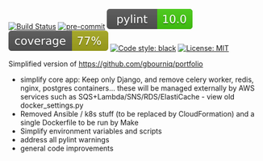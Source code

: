 [![Build Status](https://travis-ci.com/gbourniq/django-on-aws.svg?branch=main)](https://travis-ci.com/gbourniq/django-on-aws)
[![pre-commit](https://img.shields.io/badge/pre--commit-enabled-brightgreen?logo=pre-commit&logoColor=white)](https://github.com/pre-commit/pre-commit)
![Pylint](.github/app.svg)
![Coverage](.github/coverage.svg)
[![Code style: black](https://img.shields.io/badge/code%20style-black-000000.svg)](https://github.com/psf/black)
[![License: MIT](https://img.shields.io/badge/License-MIT-green.svg)](https://github.com/gbourniq/django-on-aws/blob/master/LICENSE)


Simplified version of https://github.com/gbourniq/portfolio


- simplify core app: Keep only Django, and remove celery worker, redis, nginx, postgres containers... these will be managed externally by AWS services such as SQS+Lambda/SNS/RDS/ElastiCache - view old docker_settings.py
- Removed Ansible / k8s stuff (to be replaced by CloudFormation) and a single Dockerfile to be run by Make
- Simplify environment variables and scripts
- address all pylint warnings
- general code improvements
